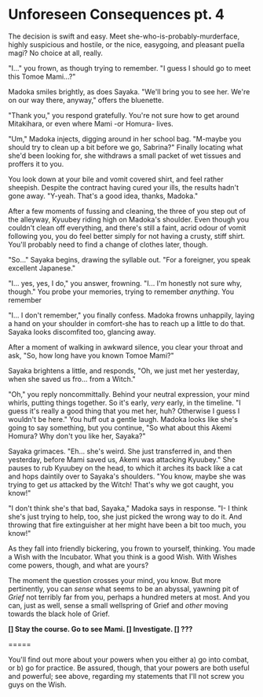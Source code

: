 # Unforeseen Consequences pt. 4

The decision is swift and easy. Meet she-who-is-probably-murderface, highly suspicious and hostile, or the nice, easygoing, and pleasant puella magi? No choice at all, really.

"I..." you frown, as though trying to remember. "I guess I should go to meet this Tomoe Mami...?"

Madoka smiles brightly, as does Sayaka. "We'll bring you to see her. We're on our way there, anyway," offers the bluenette.

"Thank you," you respond gratefully. You're not sure how to get around Mitakihara, or even where Mami -or Homura- lives.

"Um," Madoka injects, digging around in her school bag. "M-maybe you should try to clean up a bit before we go, Sabrina?" Finally locating what she'd been looking for, she withdraws a small packet of wet tissues and proffers it to you.

You look down at your bile and vomit covered shirt, and feel rather sheepish. Despite the contract having cured your ills, the results hadn't gone away. "Y-yeah. That's a good idea, thanks, Madoka."

After a few moments of fussing and cleaning, the three of you step out of the alleyway, Kyuubey riding high on Madoka's shoulder. Even though you couldn't clean off everything, and there's still a faint, acrid odour of vomit following you, you do feel better simply for not having a crusty, stiff shirt. You'll probably need to find a change of clothes later, though.

"So..." Sayaka begins, drawing the syllable out. "For a foreigner, you speak excellent Japanese."

"I... yes, yes, I do," you answer, frowning. "I... I'm honestly not sure why, though." You probe your memories, trying to remember *anything*. You remember

"I... I don't remember," you finally confess. Madoka frowns unhappily, laying a hand on your shoulder in comfort-she has to reach up a little to do that. Sayaka looks discomfited too, glancing away.

After a moment of walking in awkward silence, you clear your throat and ask, "So, how long have you known Tomoe Mami?"

Sayaka brightens a little, and responds, "Oh, we just met her yesterday, when she saved us fro... from a Witch."

"Oh," you reply noncommittally. Behind your neutral expression, your mind whirls, putting things together. So it's early, *very* early, in the timeline. "I guess it's really a good thing that you met her, huh? Otherwise I guess I wouldn't be here." You huff out a gentle laugh. Madoka looks like she's going to say something, but you continue, "So what about this Akemi Homura? Why don't you like her, Sayaka?"

Sayaka grimaces. "Eh... she's weird. She just transferred in, and then yesterday, before Mami saved us, Akemi was attacking Kyuubey." She pauses to rub Kyuubey on the head, to which it arches its back like a cat and hops daintily over to Sayaka's shoulders. "You know, maybe she was trying to get *us* attacked by the Witch! That's why we got caught, you know!"

"I don't think she's that bad, Sayaka," Madoka says in response. "I- I think she's just trying to help, too, she just picked the wrong way to do it. And throwing that fire extinguisher at her might have been a bit too much, you know!"

As they fall into friendly bickering, you frown to yourself, thinking. You made a Wish with the Incubator. What you think is a good Wish. With Wishes come powers, though, and what are yours?

The moment the question crosses your mind, you know. But more pertinently, you can *sense* what seems to be an abyssal, yawning pit of *Grief* not terribly far from you, perhaps a hundred meters at most. And you can, just as well, sense a small wellspring of Grief and *other* moving towards the black hole of Grief.

**\[] Stay the course. Go to see Mami.
\[] Investigate.
\[] ???**

\=====​

You'll find out more about your powers when you either a) go into combat, or b) go for practice. Be assured, though, that your powers are both useful and powerful; see above, regarding my statements that I'll not screw you guys on the Wish.
